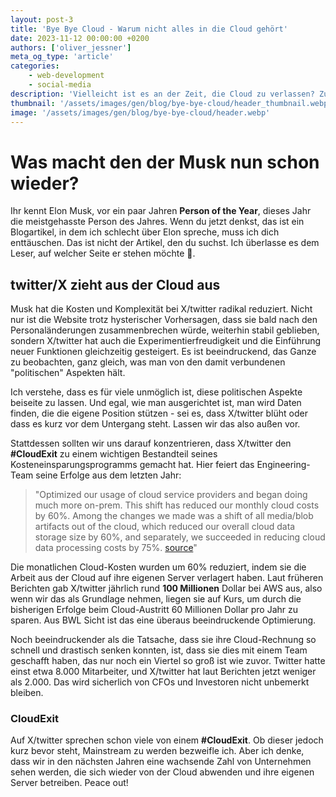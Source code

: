 ```yaml
---
layout: post-3
title: 'Bye Bye Cloud - Warum nicht alles in die Cloud gehört'
date: 2023-11-12 00:00:00 +0200
authors: ['oliver_jessner']
meta_og_type: 'article'
categories:
    - web-development
    - social-media
description: 'Vielleicht ist es an der Zeit, die Cloud zu verlassen? Zumindest war es für X/twitter an der Zeit.'
thumbnail: '/assets/images/gen/blog/bye-bye-cloud/header_thumbnail.webp'
image: '/assets/images/gen/blog/bye-bye-cloud/header.webp'
---
```


# Was macht den der Musk nun schon wieder?

Ihr kennt Elon Musk, vor ein paar Jahren **Person of the Year**, dieses Jahr die meistgehasste Person des Jahres. Wenn du jetzt denkst, das ist ein Blogartikel, in dem ich schlecht über Elon spreche, muss ich dich enttäuschen. Das ist nicht der Artikel, den du suchst. Ich überlasse es dem Leser, auf welcher Seite er stehen möchte 🙂.

## twitter/X zieht aus der Cloud aus

Musk hat die Kosten und Komplexität bei X/twitter radikal reduziert. Nicht nur ist die Website trotz hysterischer Vorhersagen, dass sie bald nach den Personaländerungen zusammenbrechen würde, weiterhin stabil geblieben, sondern X/twitter hat auch die Experimentierfreudigkeit und die Einführung neuer Funktionen gleichzeitig gesteigert. Es ist beeindruckend, das Ganze zu beobachten, ganz gleich, was man von den damit verbundenen "politischen" Aspekten hält.

Ich verstehe, dass es für viele unmöglich ist, diese politischen Aspekte beiseite zu lassen. Und egal, wie man ausgerichtet ist, man wird Daten finden, die die eigene Position stützen - sei es, dass X/twitter blüht oder dass es kurz vor dem Untergang steht. Lassen wir das also außen vor.

Stattdessen sollten wir uns darauf konzentrieren, dass X/twitter den **#CloudExit** zu einem wichtigen Bestandteil seines Kosteneinsparungsprogramms gemacht hat. Hier feiert das Engineering-Team seine Erfolge aus dem letzten Jahr:

> "Optimized our usage of cloud service providers and began doing much more on-prem. This shift has reduced our monthly cloud costs by 60%. Among the changes we made was a shift of all media/blob artifacts out of the cloud, which reduced our overall cloud data storage size by 60%, and separately, we succeeded in reducing cloud data processing costs by 75%. [source](https://twitter.com/XEng/status/1717754398410240018)"

Die monatlichen Cloud-Kosten wurden um 60% reduziert, indem sie die Arbeit aus der Cloud auf ihre eigenen Server verlagert haben. Laut früheren Berichten gab X/twitter jährlich rund **100 Millionen** Dollar bei AWS aus, also wenn wir das als Grundlage nehmen, liegen sie auf Kurs, um durch die bisherigen Erfolge beim Cloud-Austritt 60 Millionen Dollar pro Jahr zu sparen. Aus BWL Sicht ist das eine überaus beeindruckende Optimierung.

Noch beeindruckender als die Tatsache, dass sie ihre Cloud-Rechnung so schnell und drastisch senken konnten, ist, dass sie dies mit einem Team geschafft haben, das nur noch ein Viertel so groß ist wie zuvor. Twitter hatte einst etwa 8.000 Mitarbeiter, und X/twitter hat laut Berichten jetzt weniger als 2.000. Das wird sicherlich von CFOs und Investoren nicht unbemerkt bleiben.

### CloudExit

Auf X/twitter sprechen schon viele von einem **#CloudExit**.
Ob dieser jedoch kurz bevor steht, Mainstream zu werden bezweifle ich. Aber ich denke, dass wir in den nächsten Jahren eine wachsende Zahl von Unternehmen sehen werden, die sich wieder von der Cloud abwenden und ihre eigenen Server betreiben. Peace out!
